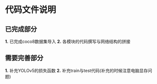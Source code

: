 # 代码文件说明

## 已完成部分
**1.** 已完成coco8数据集导入
**2.** 各模块的代码撰写与网络结构的拼接

## 需要完善部分
**1.** 补充YOLOv5的损失函数
**2.** 补充train与test代码(补充的时候注意电脑显存问题)
